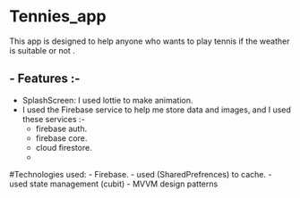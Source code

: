 # Tennies_app
This app is designed to help anyone who wants to play tennis if the weather is suitable or not .
## - Features :-
 -  SplashScreen: I used lottie to make animation.
 - I used the Firebase service to help me store data and images, and I used these services :-
    - firebase auth.
    - firebase core.
    -  cloud firestore.
    -  
  #Technologies used:
    - Firebase.
    - used (SharedPrefrences) to cache.
    - used state management (cubit)
    - MVVM design patterns


   
